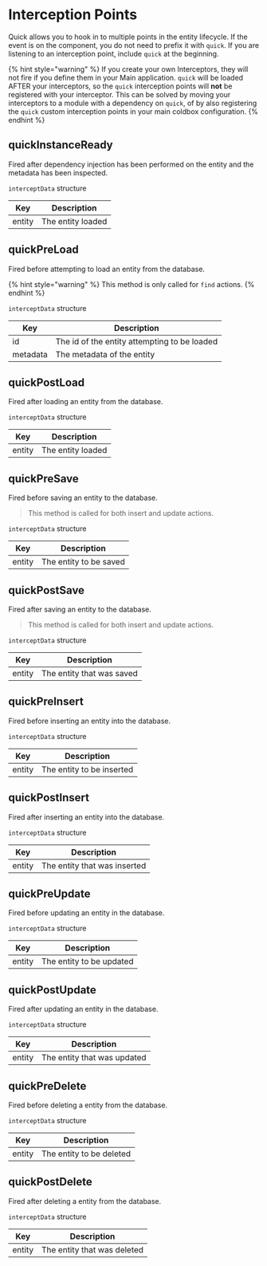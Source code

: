 # Interception Points

Quick allows you to hook in to multiple points in the entity lifecycle. If the event is on the component, you do not need to prefix it with `quick`. If you are listening to an interception point, include `quick` at the beginning.

{% hint style="warning" %}
If you create your own Interceptors, they will not fire if you define them in your Main application. `quick` will be loaded AFTER your interceptors, so the `quick` interception points will **not** be registered with your interceptor. This can be solved by moving your interceptors to a module with a dependency on `quick`, of by also registering the `quick` custom interception points in your main coldbox configuration.
{% endhint %}

## quickInstanceReady

Fired after dependency injection has been performed on the entity and the metadata has been inspected.

`interceptData` structure

| Key    | Description       |
| ------ | ----------------- |
| entity | The entity loaded |

## quickPreLoad

Fired before attempting to load an entity from the database.

{% hint style="warning" %}
This method is only called for `find` actions.
{% endhint %}

`interceptData` structure

| Key      | Description                                  |
| -------- | -------------------------------------------- |
| id       | The id of the entity attempting to be loaded |
| metadata | The metadata of the entity                   |

## quickPostLoad

Fired after loading an entity from the database.

`interceptData` structure

| Key    | Description       |
| ------ | ----------------- |
| entity | The entity loaded |

## quickPreSave

Fired before saving an entity to the database.

> This method is called for both insert and update actions.

`interceptData` structure

| Key    | Description            |
| ------ | ---------------------- |
| entity | The entity to be saved |

## quickPostSave

Fired after saving an entity to the database.

> This method is called for both insert and update actions.

`interceptData` structure

| Key    | Description               |
| ------ | ------------------------- |
| entity | The entity that was saved |

## quickPreInsert

Fired before inserting an entity into the database.

`interceptData` structure

| Key    | Description               |
| ------ | ------------------------- |
| entity | The entity to be inserted |

## quickPostInsert

Fired after inserting an entity into the database.

`interceptData` structure

| Key    | Description                  |
| ------ | ---------------------------- |
| entity | The entity that was inserted |

## quickPreUpdate

Fired before updating an entity in the database.

`interceptData` structure

| Key    | Description              |
| ------ | ------------------------ |
| entity | The entity to be updated |

## quickPostUpdate

Fired after updating an entity in the database.

`interceptData` structure

| Key    | Description                 |
| ------ | --------------------------- |
| entity | The entity that was updated |

## quickPreDelete

Fired before deleting a entity from the database.

`interceptData` structure

| Key    | Description              |
| ------ | ------------------------ |
| entity | The entity to be deleted |

## quickPostDelete

Fired after deleting a entity from the database.

`interceptData` structure

| Key    | Description                 |
| ------ | --------------------------- |
| entity | The entity that was deleted |
